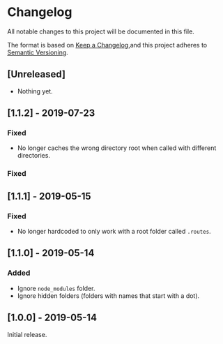# Changelog

All notable changes to this project will be documented in this file.

The format is based on [Keep a Changelog](https://keepachangelog.com/en/1.0.0/),and this project adheres to [Semantic Versioning](https://semver.org/spec/v2.0.0.html).

## [Unreleased]

  - Nothing yet.

## [1.1.2] - 2019-07-23

### Fixed

  - No longer caches the wrong directory root when called with different directories.

### Fixed

## [1.1.1] - 2019-05-15

### Fixed

  - No longer hardcoded to only work with a root folder called `.routes`.

## [1.1.0] - 2019-05-14

### Added

  - Ignore `node_modules` folder.
  - Ignore hidden folders (folders with names that start with a dot).

## [1.0.0] - 2019-05-14

Initial release.
